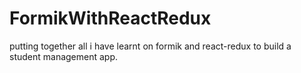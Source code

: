 # FormikWithReactRedux
putting together all i have learnt on formik and react-redux to build a student management app.
